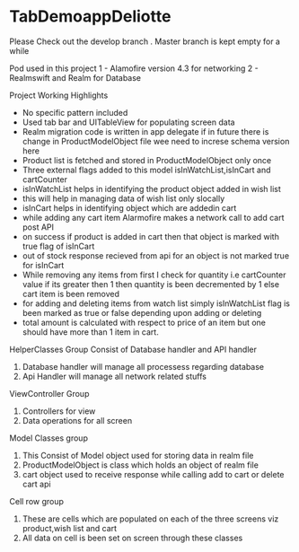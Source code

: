 # TabDemoappDeliotte
Please Check out the develop branch .
Master branch is kept empty for a while

Pod used in this project
1 - Alamofire version 4.3 for networking
2 - Realmswift and Realm for Database 

Project Working Highlights
- No specific pattern included
- Used tab bar and UITableView for populating screen data
- Realm migration code is written in app delegate if in future there is change in 
ProductModelObject file wee need to increse schema version here
- Product list is fetched and stored in ProductModelObject only once
- Three external flags added to this model isInWatchList,isInCart and cartCounter
- isInWatchList helps in identifying the product object added in wish list
- this will help in managing data of wish list only slocally
- isInCart helps in identifying object which are addedin cart
- while adding any cart item Alarmofire makes a network call to add cart post API
- on success if product is added in cart then that object is marked with true flag of isInCart
- out of stock response recieved from api for an object is not marked true for isInCart
- While removing any items from first I check for quantity i.e cartCounter value if its greater then 1 
then quantity is been decremented by 1 else cart item is been removed
- for adding and deleting items from watch list simply isInWatchList flag is been marked as true or false
depending upon adding or deleting
- total amount is calculated with respect to price of an item but one should have more than 1 item in cart.


HelperClasses Group
Consist of Database handler and API handler
1. Database handler will manage all processess regarding database
2. Api Handler will manage all network related stuffs

ViewController Group
1. Controllers for view 
2. Data operations for all screen

Model Classes group
1. This Consist of Model object used for storing data in realm file
2. ProductModelObject is class which holds an object of realm file
3. cart object used to receive response while calling add to cart or delete cart api

Cell row group
1. These are cells which are populated on each of the three screens viz product,wish list and cart
2. All data on cell is been set on screen through these classes
